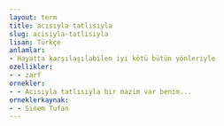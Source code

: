 ```yaml
---
layout: term
title: acısıyla tatlısıyla
slug: acisiyla-tatlisiyla
lisan: Türkçe
anlamlar:
- Hayatta karşılaşılabilen iyi kötü bütün yönleriyle
ozellikler:
- - zarf
ornekler:
- - Acısıyla tatlısıyla bir mazim var benim...
orneklerkaynak:
- - Sinem Tufan
---
```

